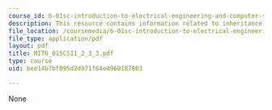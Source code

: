 ```yaml
---
course_id: 6-01sc-introduction-to-electrical-engineering-and-computer-science-i-spring-2011
description: This resource contains information related to inheritance and state machines.
file_location: /coursemedia/6-01sc-introduction-to-electrical-engineering-and-computer-science-i-spring-2011/bee14b7bf095d2d971f64e4960187803_MIT6_01SCS11_2_3_3.pdf
file_type: application/pdf
layout: pdf
title: MIT6_01SCS11_2_3_3.pdf
type: course
uid: bee14b7bf095d2d971f64e4960187803

---
```

None